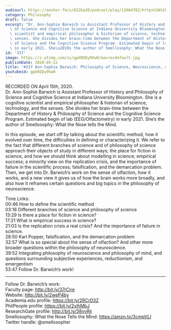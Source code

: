 ```yaml
---
audiourl: https://anchor.fm/s/822ba20/podcast/play/12664702/https%3A%2F%2Fd3ctxlq1ktw2nl.cloudfront.net%2Fproduction%2F2020-3-20%2F66050434-44100-2-2873417b0452d.m4a
category: Philosophy
draft: false
excerpt: "Dr. Ann-Sophie Barwich is Assistant Professor of History and Philosophy\
  \ of Science and Cognitive Science at Indiana University Bloomington. She is a cognitive\
  \ scientist and empirical philosopher & historian of science, technology, and the\
  \ senses. She divides her brain-time between the Department of History & Philosophy\
  \ of Science and the Cognitive Science Program. Estimated begin of lab (EEG/Olfactometry)\
  \ in early 2021. She\u2019s the author of Smellosophy: What the Nose tells the Mind."
id: '337'
image: https://i.ytimg.com/vi/gpkNIDy9Vw0/maxresdefault.jpg
publishDate: 2020-05-22
title: '#337 Ann-Sophie Barwich: Philosophy of Science, Neuroscience, and Olfaction'
youtubeid: gpkNIDy9Vw0
---
```

<div class="timelinks">

RECORDED ON April 15th, 2020.  
Dr. Ann-Sophie Barwich is Assistant Professor of History and Philosophy of Science and Cognitive Science at Indiana University Bloomington. She is a cognitive scientist and empirical philosopher & historian of science, technology, and the senses. She divides her brain-time between the Department of History & Philosophy of Science and the Cognitive Science Program. Estimated begin of lab (EEG/Olfactometry) in early 2021. She’s the author of Smellosophy: What the Nose tells the Mind.

In this episode, we start off by talking about the scientific method, how it evolved over time, the difficulties in defining or characterizing it. We refer to the fact that different branches of science and of philosophy of science approach their objects of study in different ways; the place for fiction in science, and how we should think about modelling in science; empirical success; a minority view on the replication crisis, and the importance of failure in the scientific process; falsification, and the demarcation problem. Then, we get into Dr. Barwich’s work on the sense of olfaction, how it works, and a new view it gives us of how the brain works more broadly, and also how it reframes certain questions and big topics in the philosophy of neuroscience.

Time Links:  
<time>00:46</time> How to define the scientific method  
<time>03:16</time> Different branches of science and philosophy of science  
<time>13:29</time> Is there a place for fiction in science?  
<time>17:21</time> What is empirical success in science?  
<time>21:03</time> Is the replication crisis a real crisis? And the importance of failure in science.  
<time>28:50</time> Karl Popper, falsification, and the demarcation problem  
<time>32:57</time> What is so special about the sense of olfaction? And other more broader questions within the philosophy of neuroscience.  
<time>39:52</time> Integrating philosophy of neuroscience and philosophy of mind, and questions surrounding subjective experiences, reductionism, and emergentism  
<time>53:47</time> Follow Dr. Barwich’s work!

---

Follow Dr. Barwich’s work:  
Faculty page: http://bit.ly/37rCjre  
Website: http://bit.ly/2weP4by  
Academia.edu profile: https://bit.ly/2RCrD3Z  
PhilPeople profile: https://bit.ly/2ylhMbJ  
ResearchGate profile: http://bit.ly/38yvRji  
Smellosophy: What the Nose Tells the Mind: https://amzn.to/3cmpVLI  
Twitter handle: @smellosopher
</div>

